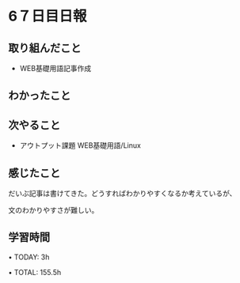 # 6７日目日報

## 取り組んだこと
- WEB基礎用語記事作成 
  
## わかったこと
  
## 次やること
- アウトプット課題 WEB基礎用語/Linux

## 感じたこと
だいぶ記事は書けてきた。どうすればわかりやすくなるか考えているが、

文のわかりやすさが難しい。

## 学習時間
• TODAY: 3h

• TOTAL: 155.5h
